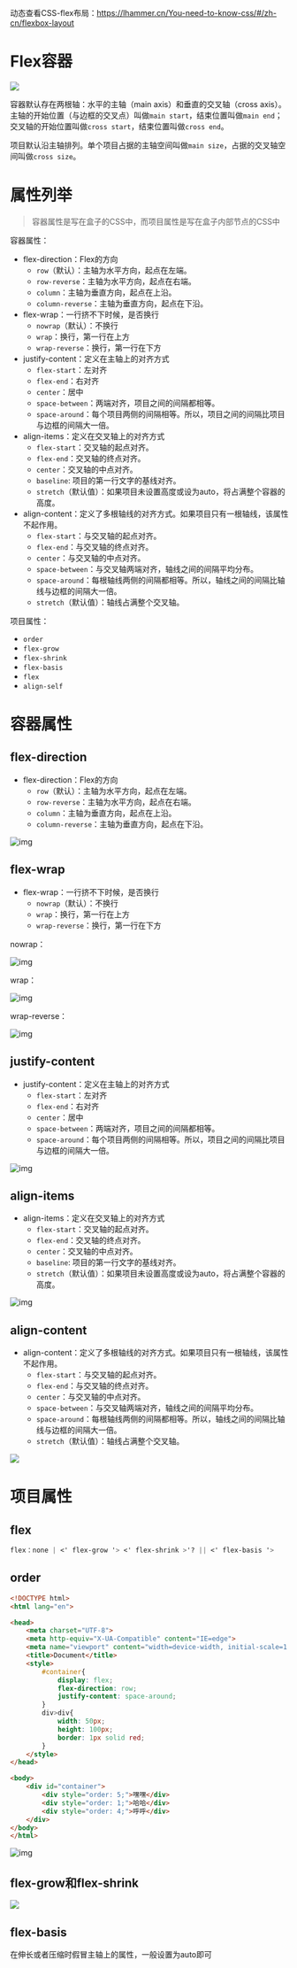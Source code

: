 动态查看CSS-flex布局：https://lhammer.cn/You-need-to-know-css/#/zh-cn/flexbox-layout

# Flex容器

![](CSS-flex布局/1622165381223-13bf8707-5d62-4d16-8b80-b8b2e2b7b4c1.png)

容器默认存在两根轴：水平的主轴（main axis）和垂直的交叉轴（cross axis）。主轴的开始位置（与边框的交叉点）叫做`main start`，结束位置叫做`main end`；交叉轴的开始位置叫做`cross start`，结束位置叫做`cross end`。

项目默认沿主轴排列。单个项目占据的主轴空间叫做`main size`，占据的交叉轴空间叫做`cross size`。

# 属性列举

> 容器属性是写在盒子的CSS中，而项目属性是写在盒子内部节点的CSS中

容器属性：

- flex-direction：Flex的方向
  - `row`（默认）：主轴为水平方向，起点在左端。
  - `row-reverse`：主轴为水平方向，起点在右端。
  - `column`：主轴为垂直方向，起点在上沿。
  - `column-reverse`：主轴为垂直方向，起点在下沿。
- flex-wrap：一行挤不下时候，是否换行
  - `nowrap`（默认）：不换行
  - `wrap`：换行，第一行在上方
  - `wrap-reverse`：换行，第一行在下方
- justify-content：定义在主轴上的对齐方式
  - `flex-start`：左对齐
  - `flex-end`：右对齐
  - `center`：居中
  - `space-between`：两端对齐，项目之间的间隔都相等。
  - `space-around`：每个项目两侧的间隔相等。所以，项目之间的间隔比项目与边框的间隔大一倍。
- align-items：定义在交叉轴上的对齐方式
  - `flex-start`：交叉轴的起点对齐。
  - `flex-end`：交叉轴的终点对齐。
  - `center`：交叉轴的中点对齐。
  - `baseline`: 项目的第一行文字的基线对齐。
  - `stretch`（默认值）：如果项目未设置高度或设为auto，将占满整个容器的高度。
- align-content：定义了多根轴线的对齐方式。如果项目只有一根轴线，该属性不起作用。
  - `flex-start`：与交叉轴的起点对齐。
  - `flex-end`：与交叉轴的终点对齐。
  - `center`：与交叉轴的中点对齐。
  - `space-between`：与交叉轴两端对齐，轴线之间的间隔平均分布。
  - `space-around`：每根轴线两侧的间隔都相等。所以，轴线之间的间隔比轴线与边框的间隔大一倍。
  - `stretch`（默认值）：轴线占满整个交叉轴。

项目属性：
- `order`
- `flex-grow`
- `flex-shrink`
- `flex-basis`
- `flex`
- `align-self`

# 容器属性

## flex-direction

- flex-direction：Flex的方向
  - `row`（默认）：主轴为水平方向，起点在左端。
  - `row-reverse`：主轴为水平方向，起点在右端。
  - `column`：主轴为垂直方向，起点在上沿。
  - `column-reverse`：主轴为垂直方向，起点在下沿。

![img](CSS-flex布局/1622182303127-31e5a873-6218-4e89-bc1b-292469786267.png)

## flex-wrap

- flex-wrap：一行挤不下时候，是否换行
  - `nowrap`（默认）：不换行
  - `wrap`：换行，第一行在上方
  - `wrap-reverse`：换行，第一行在下方

nowrap：

![img](CSS-flex布局/1622182341227-57ecb2b3-1ddf-482b-b1f6-9f9d0218b69e.png)

wrap：

![img](CSS-flex布局/1622182346419-28927a5d-7e3b-41b7-ad97-b3f617e320e7.jpeg)

wrap-reverse：

![img](CSS-flex布局/1622182352246-0097d277-2fa6-454f-a7da-4bef0d82443c.jpeg)

## justify-content

- justify-content：定义在主轴上的对齐方式
  - `flex-start`：左对齐
  - `flex-end`：右对齐
  - `center`：居中
  - `space-between`：两端对齐，项目之间的间隔都相等。
  - `space-around`：每个项目两侧的间隔相等。所以，项目之间的间隔比项目与边框的间隔大一倍。

![img](CSS-flex布局/1622182420532-1defe622-447b-47b8-b2d7-54ad00a38f42.png)

## align-items

- align-items：定义在交叉轴上的对齐方式
  - `flex-start`：交叉轴的起点对齐。
  - `flex-end`：交叉轴的终点对齐。
  - `center`：交叉轴的中点对齐。
  - `baseline`: 项目的第一行文字的基线对齐。
  - `stretch`（默认值）：如果项目未设置高度或设为auto，将占满整个容器的高度。

![img](CSS-flex布局/1622182445292-93416a9a-b62a-4940-af6d-208ae1aa3537.png)

## align-content

- align-content：定义了多根轴线的对齐方式。如果项目只有一根轴线，该属性不起作用。
  - `flex-start`：与交叉轴的起点对齐。
  - `flex-end`：与交叉轴的终点对齐。
  - `center`：与交叉轴的中点对齐。
  - `space-between`：与交叉轴两端对齐，轴线之间的间隔平均分布。
  - `space-around`：每根轴线两侧的间隔都相等。所以，轴线之间的间隔比轴线与边框的间隔大一倍。
  - `stretch`（默认值）：轴线占满整个交叉轴。

![](CSS-flex布局/1622182501946-ee3ba8a6-0285-4347-bd64-54cb5e588afe.png)

# 项目属性

## flex

```css
flex：none | <' flex-grow '> <' flex-shrink >'? || <' flex-basis '>
```

## order

```html
<!DOCTYPE html>
<html lang="en">

<head>
    <meta charset="UTF-8">
    <meta http-equiv="X-UA-Compatible" content="IE=edge">
    <meta name="viewport" content="width=device-width, initial-scale=1.0">
    <title>Document</title>
    <style>
        #container{
            display: flex;
            flex-direction: row;
            justify-content: space-around;
        }
        div>div{
            width: 50px;
            height: 100px;
            border: 1px solid red;
        }
    </style>
</head>

<body>
    <div id="container">
        <div style="order: 5;">嘿嘿</div>
        <div style="order: 1;">哈哈</div>
        <div style="order: 4;">呼呼</div>
    </div>
</body>
</html>
```

![img](CSS-flex布局/1622183121877-2fd0a24a-ca29-4fe9-8feb-765dccd840ec.png)

## flex-grow和flex-shrink

![](CSS-flex布局/flex.jpeg)

## flex-basis

在伸长或者压缩时假冒主轴上的属性，一般设置为auto即可

